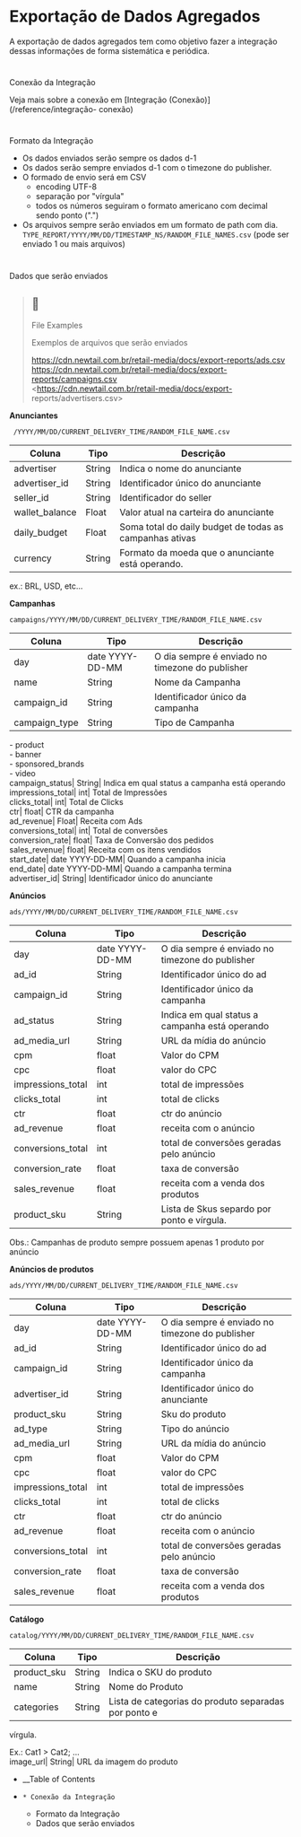 

# Exportação de Dados Agregados

A exportação de dados agregados tem como objetivo fazer a integração dessas
informações de forma sistemática e periódica.

#

Conexão da Integração

Veja mais sobre a conexão em [Integração (Conexão)](/reference/integração-
conexão)

#

Formato da Integração

  * Os dados enviados serão sempre os dados d-1
  * Os dados serão sempre enviados d-1 com o timezone do publisher.
  * O formado de envio será em CSV 
    * encoding UTF-8
    * separação por "vírgula"
    * todos os números seguiram o formato americano com decimal sendo ponto (".")
  * Os arquivos sempre serão enviados em um formato de path com dia. `TYPE_REPORT/YYYY/MM/DD/TIMESTAMP_NS/RANDOM_FILE_NAMES.csv` (pode ser enviado 1 ou mais arquivos)

#

Dados que serão enviados

> ## 📘
>
> File Examples
>
> Exemplos de arquivos que serão enviados
>
> <https://cdn.newtail.com.br/retail-media/docs/export-reports/ads.csv>  
>  <https://cdn.newtail.com.br/retail-media/docs/export-reports/campaigns.csv>  
>  <https://cdn.newtail.com.br/retail-media/docs/export-
> reports/advertisers.csv>

**Anunciantes**

` /YYYY/MM/DD/CURRENT_DELIVERY_TIME/RANDOM_FILE_NAME.csv`

Coluna| Tipo| Descrição  
---|---|---  
advertiser| String| Indica o nome do anunciante  
advertiser_id| String| Identificador único do anunciante  
seller_id| String| Identificador do seller  
wallet_balance| Float| Valor atual na carteira do anunciante  
daily_budget| Float| Soma total do daily budget de todas as campanhas ativas  
currency| String| Formato da moeda que o anunciante está operando.  
ex.: BRL, USD, etc...  
  
**Campanhas**

`campaigns/YYYY/MM/DD/CURRENT_DELIVERY_TIME/RANDOM_FILE_NAME.csv`

Coluna| Tipo| Descrição  
---|---|---  
day| date YYYY-DD-MM| O dia sempre é enviado no timezone do publisher  
name| String| Nome da Campanha  
campaign_id| String| Identificador único da campanha  
campaign_type| String| Tipo de Campanha  
  
\- product  
\- banner  
\- sponsored_brands  
\- video  
campaign_status| String| Indica em qual status a campanha está operando  
impressions_total| int| Total de Impressões  
clicks_total| int| Total de Clicks  
ctr| float| CTR da campanha  
ad_revenue| Float| Receita com Ads  
conversions_total| int| Total de conversões  
conversion_rate| float| Taxa de Conversão dos pedidos  
sales_revenue| float| Receita com os itens vendidos  
start_date| date YYYY-DD-MM| Quando a campanha inicia  
end_date| date YYYY-DD-MM| Quando a campanha termina  
advertiser_id| String| Identificador único do anunciante  
  
  

**Anúncios**

`ads/YYYY/MM/DD/CURRENT_DELIVERY_TIME/RANDOM_FILE_NAME.csv`

Coluna| Tipo| Descrição  
---|---|---  
day| date YYYY-DD-MM| O dia sempre é enviado no timezone do publisher  
ad_id| String| Identificador único do ad  
campaign_id| String| Identificador único da campanha  
ad_status| String| Indica em qual status a campanha está operando  
ad_media_url| String| URL da mídia do anúncio  
cpm| float| Valor do CPM  
cpc| float| valor do CPC  
impressions_total| int| total de impressões  
clicks_total| int| total de clicks  
ctr| float| ctr do anúncio  
ad_revenue| float| receita com o anúncio  
conversions_total| int| total de conversões geradas pelo anúncio  
conversion_rate| float| taxa de conversão  
sales_revenue| float| receita com a venda dos produtos  
product_sku| String| Lista de Skus separdo por ponto e vírgula.  
Obs.: Campanhas de produto sempre possuem apenas 1 produto por anúncio  
  
  

**Anúncios de produtos**

`ads/YYYY/MM/DD/CURRENT_DELIVERY_TIME/RANDOM_FILE_NAME.csv`

Coluna| Tipo| Descrição  
---|---|---  
day| date YYYY-DD-MM| O dia sempre é enviado no timezone do publisher  
ad_id| String| Identificador único do ad  
campaign_id| String| Identificador único da campanha  
advertiser_id| String| Identificador único do anunciante  
product_sku| String| Sku do produto  
ad_type| String| Tipo do anúncio  
ad_media_url| String| URL da mídia do anúncio  
cpm| float| Valor do CPM  
cpc| float| valor do CPC  
impressions_total| int| total de impressões  
clicks_total| int| total de clicks  
ctr| float| ctr do anúncio  
ad_revenue| float| receita com o anúncio  
conversions_total| int| total de conversões geradas pelo anúncio  
conversion_rate| float| taxa de conversão  
sales_revenue| float| receita com a venda dos produtos  
  
  

**Catálogo**

`catalog/YYYY/MM/DD/CURRENT_DELIVERY_TIME/RANDOM_FILE_NAME.csv`

Coluna| Tipo| Descrição  
---|---|---  
product_sku| String| Indica o SKU do produto  
name| String| Nome do Produto  
categories| String| Lista de categorias do produto separadas por ponto e
vírgula.  
  
Ex.: Cat1 > Cat2; ...  
image_url| String| URL da imagem do produto  
  
  *  __Table of Contents
  *     * Conexão da Integração
    * Formato da Integração
    * Dados que serão enviados

